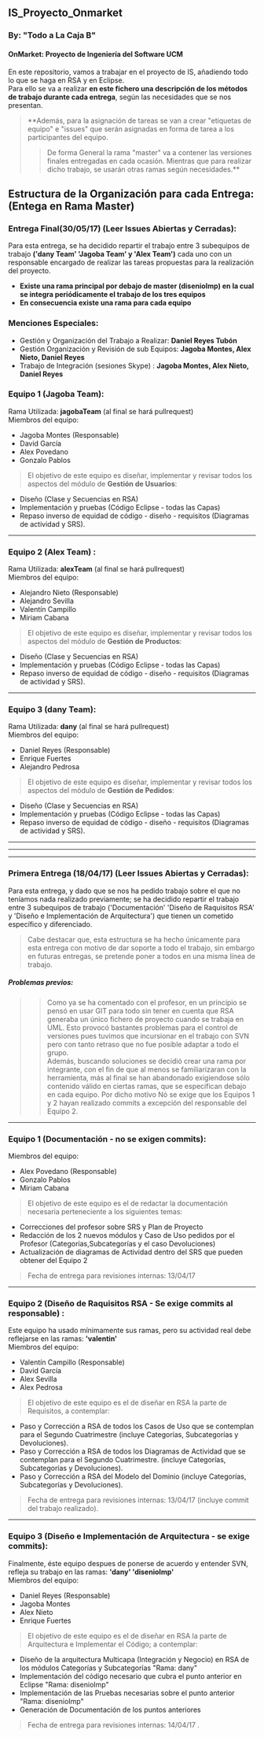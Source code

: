 ## IS_Proyecto_Onmarket                                                      
### By: "Todo a La Caja B"
#### OnMarket: Proyecto de Ingeniería del Software UCM
En este repositorio, vamos a trabajar en el proyecto de IS, añadiendo todo lo que se haga en RSA y en Eclipse.  
Para ello se va a realizar **en este fichero una descripción de los métodos de trabajo durante cada entrega**, según las necesidades que se nos presentan.    
>**Además, para la asignación de tareas se van a crear "etiquetas de equipo" e "issues" que serán asignadas en forma de tarea a los participantes del equipo.    
>>De forma General la rama "master" va a contener las versiones finales entregadas en cada ocasión.
Mientras que para realizar dicho trabajo, se usarán otras ramas según necesidades.**  
## Estructura de la Organización para cada Entrega: (Entega en Rama Master)
### Entrega Final(30/05/17) (Leer Issues Abiertas y Cerradas):  
Para esta entrega, se ha decidido repartir el trabajo entre 3 subequipos de trabajo **('dany Team' 'Jagoba Team' y 'Alex Team')** cada uno con un responsable encargado de realizar las tareas propuestas para la realización del proyecto.
- **Existe una rama principal por debajo de master (disenioImp) en la cual se integra periódicamente el trabajo de los tres equipos**
- **En consecuencia existe una rama para cada equipo**
### Menciones Especiales:
- Gestión y Organización del Trabajo a Realizar: **Daniel Reyes Tubón**
- Gestión Organización y Revisión de sub Equipos: **Jagoba Montes, Alex Nieto, Daniel Reyes**
- Trabajo de Integración (sesiones Skype) : **Jagoba Montes, Alex Nieto, Daniel Reyes**

### Equipo 1 (Jagoba Team):
Rama Utilizada: **jagobaTeam** (al final se hará pullrequest)   
Miembros del equipo:
- Jagoba Montes (Responsable)
- David García
- Alex Povedano
- Gonzalo Pablos    
>El objetivo de este equipo es diseñar, implementar y revisar todos los aspectos del módulo de **Gestión de Usuarios**:
- Diseño (Clase y Secuencias en RSA)
- Implementación y pruebas (Código Eclipse - todas las Capas)
- Repaso inverso de equidad de código - diseño - requisitos (Diagramas de actividad y SRS).   
***
### Equipo 2 (Alex Team) :  
Rama Utilizada: **alexTeam** (al final se hará pullrequest)   
Miembros del equipo:
- Alejandro Nieto (Responsable)
- Alejandro Sevilla
- Valentín Campillo
- Miriam Cabana    
>El objetivo de este equipo es diseñar, implementar y revisar todos los aspectos del módulo de **Gestión de Productos**:
- Diseño (Clase y Secuencias en RSA)
- Implementación y pruebas (Código Eclipse - todas las Capas)
- Repaso inverso de equidad de código - diseño - requisitos (Diagramas de actividad y SRS).   
***
### Equipo 3 (dany Team):  
Rama Utilizada: **dany** (al final se hará pullrequest)   
Miembros del equipo:
- Daniel Reyes (Responsable)
- Enrique Fuertes
- Alejandro Pedrosa
>El objetivo de este equipo es diseñar, implementar y revisar todos los aspectos del módulo de **Gestión de Pedidos**:
- Diseño (Clase y Secuencias en RSA)
- Implementación y pruebas (Código Eclipse - todas las Capas)
- Repaso inverso de equidad de código - diseño - requisitos (Diagramas de actividad y SRS).   
***
***
***
### Primera Entrega (18/04/17) (Leer Issues Abiertas y Cerradas):  
Para esta entrega, y dado que se nos ha pedido trabajo sobre el que no teníamos nada realizado previamente; se ha decidido repartir el trabajo entre 3 subequipos de trabajo ('Documentación' 'Diseño de Raquisitos RSA' y 'Diseño e Implementación de Arquitectura') que tienen un cometido específico y diferenciado.  
> Cabe destacar que, esta estructura se ha hecho únicamente para esta entrega con motivo de dar soporte a todo el trabajo, sin embargo en futuras entregas, se pretende poner a todos en una misma línea de trabajo.
##### Problemas previos:
>> Como ya se ha comentado con el profesor, en un principio se pensó en usar GIT para todo sin tener en cuenta que RSA generaba un único fichero de proyecto cuando se trabaja en UML. Esto provocó bastantes problemas para el control de versiones pues tuvimos que incursionar en el trabajo con SVN pero con tanto retraso que no fue posible adaptar a todo el grupo.  
Además, buscando soluciones se decidió crear una rama por integrante, con el fin de que al menos se familiarizaran con la herramienta, más al final se han abandonado exigiendose sólo contenido válido en ciertas ramas, que se especifican debajo en cada equipo.
Por dicho motivo Nó se exige que los Equipos 1 y 2 hayan realizado commits a excepción del responsable del Equipo 2.  
***
### Equipo 1 (Documentación - no se exigen commits):
Miembros del equipo:
- Alex Povedano (Responsable)
- Gonzalo Pablos
- Miriam Cabana    
>El objetivo de este equipo es el de redactar la documentación necesaria perteneciente a los siguientes temas:
- Correcciones del profesor sobre SRS y Plan de Proyecto
- Redacción de los 2 nuevos módulos y Caso de Uso pedidos por el Profesor (Categorías,Subcategorías y el caso Devoluciones)
- Actualización de diagramas de Actividad dentro del SRS que pueden obtener del Equipo 2  
> Fecha de entrega para revisiones internas: 13/04/17
***
### Equipo 2 (Diseño de Raquisitos RSA - Se exige commits al responsable) :  
Este equipo ha usado mínimamente sus ramas, pero su actividad real debe reflejarse en las ramas:  **'valentin'**  
Miembros del equipo:
- Valentín Campillo (Responsable)
- David García
- Alex Sevilla
- Alex Pedrosa    
>El objetivo de este equipo es el de diseñar en RSA la parte de Requisitos, a contemplar:
- Paso y Corrección a RSA de todos los Casos de Uso que se contemplan para el Segundo Cuatrimestre (incluye Categorías, Subcategorías y Devoluciones).
- Paso y Corrección a RSA de todos los Diagramas de Actividad que se contemplan para el Segundo Cuatrimestre. (incluye Categorías, Subcategorías y Devoluciones).
- Paso y Corrección a RSA del Modelo del Dominio (incluye Categorías, Subcategorías y Devoluciones).
> Fecha de entrega para revisiones internas: 13/04/17 (incluye commit del trabajo realizado).
***
### Equipo 3 (Diseño e Implementación de Arquitectura - se exige commits):  
Finalmente, éste equipo despues de ponerse de acuerdo y entender SVN, refleja su trabajo en las ramas:  **'dany' 'disenioImp'**   
Miembros del equipo:
- Daniel Reyes (Responsable)
- Jagoba Montes
- Alex Nieto
- Enrique Fuertes    
>El objetivo de este equipo es el de diseñar en RSA la parte de Arquitectura e Implementar el Código; a contemplar:
- Diseño de la arquitectura Multicapa (Integración y Negocio) en RSA de los módulos Categorías y Subcategorías "Rama: dany"
- Implementación del código necesario que cubra el punto anterior en Eclipse "Rama: disenioImp"
- Implementación de las Pruebas necesarias sobre el punto anterior "Rama: disenioImp"
- Generación de Documentación de los puntos anteriores
> Fecha de entrega para revisiones internas: 14/04/17 .
